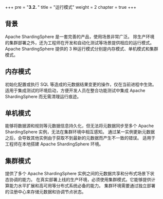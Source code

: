 +++
pre = "<b>3.2. </b>"
title = "运行模式"
weight = 2
chapter = true
+++

## 背景

Apache ShardingSphere 是一套完善的产品，使用场景非常广泛。
除生产环境的集群部署之外，还为工程师在开发和自动化测试等场景提供相应的运行模式。
Apache ShardingSphere 提供的 3 种运行模式分别是内存模式、单机模式和集群模式。

## 内存模式

初始化配置或执行 SQL 等造成的元数据结果变更的操作，仅在当前进程中生效。
适用于集成测试的环境启动，方便开发人员在整合功能测试中集成 Apache ShardingSphere 而无需清理运行痕迹。

## 单机模式

能够将数据源和规则等元数据信息持久化，但无法将元数据同步至多个 Apache ShardingSphere 实例，无法在集群环境中相互感知。
通过某一实例更新元数据之后，会导致其他实例由于获取不到最新的元数据而产生不一致的错误。
适用于工程师在本地搭建 Apache ShardingSphere 环境。

## 集群模式

提供了多个 Apache ShardingSphere 实例之间的元数据共享和分布式场景下状态协调的能力。
在真实部署上线的生产环境，必须使用集群模式。它能够提供计算能力水平扩展和高可用等分布式系统必备的能力。
集群环境需要通过独立部署的注册中心来存储元数据和协调节点状态。 
